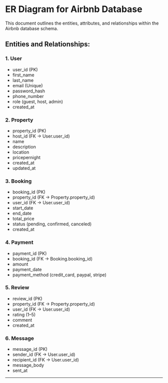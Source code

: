 # ER Diagram for Airbnb Database

This document outlines the entities, attributes, and relationships within the Airbnb database schema.

## Entities and Relationships:

### 1. User
- user_id (PK)
- first_name
- last_name
- email (Unique)
- password_hash
- phone_number
- role (guest, host, admin)
- created_at

### 2. Property
- property_id (PK)
- host_id (FK → User.user_id)
- name
- description
- location
- pricepernight
- created_at
- updated_at

### 3. Booking
- booking_id (PK)
- property_id (FK → Property.property_id)
- user_id (FK → User.user_id)
- start_date
- end_date
- total_price
- status (pending, confirmed, canceled)
- created_at

### 4. Payment
- payment_id (PK)
- booking_id (FK → Booking.booking_id)
- amount
- payment_date
- payment_method (credit_card, paypal, stripe)

### 5. Review
- review_id (PK)
- property_id (FK → Property.property_id)
- user_id (FK → User.user_id)
- rating (1–5)
- comment
- created_at

### 6. Message
- message_id (PK)
- sender_id (FK → User.user_id)
- recipient_id (FK → User.user_id)
- message_body
- sent_at

---
